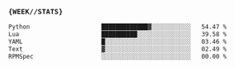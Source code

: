 ### `{WEEK//STATS}` 
<!--START_SECTION:waka-->

```txt
Python                    █████████████▓░░░░░░░░░░░   54.47 %
Lua                       ██████████░░░░░░░░░░░░░░░   39.58 %
YAML                      █░░░░░░░░░░░░░░░░░░░░░░░░   03.46 %
Text                      ▓░░░░░░░░░░░░░░░░░░░░░░░░   02.49 %
RPMSpec                   ░░░░░░░░░░░░░░░░░░░░░░░░░   00.00 %
```

<!--END_SECTION:waka-->
